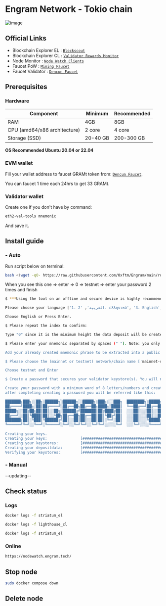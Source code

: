 # Engram Network - Tokio chain
![image](https://github.com/0xftm/Engram/assets/115777868/251c0848-3a49-4599-a156-915de297b2b5)
## Official Links
- Blockchain Explorer EL : [`Blockscout`](https://nodewatch.engram.tech/)
- Blockchain Explorer CL : [`Validator Rewards Monitor`](https://beaconscan-v2.engram.tech/)
- Node Monitor : [`Node Watch Clients`](https://nodewatch.engram.tech/)
- Faucet PoW : [`Mining Faucet`](https://faucet-pow.engram.tech/)
- Faucet Validator : [`Dencun Faucet`](https://faucet-v2.engram.tech/)
## Prerequisites
### Hardware
| Component | Minimum | Recommended |
|-----------|---------|-------------|
| RAM | 4GB | 8GB |
| CPU (amd64/x86 architecture) | 2 core | 	4 core |
| Storage (SSD) | 20-40 GB | 200-300 GB |
**OS Recommended Ubuntu 20.04 or 22.04**

### EVM wallet
Fill your wallet address to faucet GRAMt token from: [`Dencun Faucet`](https://faucet-v2.engram.tech/).

You can faucet 1 time each 24hrs to get 33 GRAMt.
### Validator wallet
Create one if you don't have by command:
```sh
eth2-val-tools mnemonic
```
And save it.
## Install guide
### - Auto
Run script below on terminal:
```sh
bash <(wget -qO- https://raw.githubusercontent.com/0xftm/Engram/main/run.sh)
```
When you see this one => enter => 0 => testnet => enter your password 2 times and finish
```sh
$ ***Using the tool on an offline and secure device is highly recommended to keep your mnemonic safe.***

Please choose your language ['1. العربية', '2. ελληνικά', '3. English', '4. Français', '5. Bahasa melayu', '6. Italiano', '7. 日本語', '8. 한국어', '9. Português do Brasil', '10. român', '11. Türkçe', '12. 简体中文']:  [English]:

Choose English or Press Enter.

$ Please repeat the index to confirm: 

Type "0" since it is the minimum height the data deposit will be created at.

$ Please enter your mnemonic separated by spaces (" "). Note: you only need to enter the first 4 letters of each word if you'd prefer.:

Add your already created mnemonic phrase to be extracted into a public key.

$ Please choose the (mainnet or testnet) network/chain name ['mainnet-soon', 'devnet-1', 'devnet-3', 'devnet-4', 'devnet-5', 'testnet']:  [mainnet-soon]:

Choose testnet and Enter

$ Create a password that secures your validator keystore(s). You will need to re-enter this to decrypt them when you setup your Ethereum validators.:

Create your password with a minimum word of 8 letters/numbers and create a file with the name "password.txt" and save it in the "custom_config_data" folder
after completing creating a password you will be referred like this: 

███████╗███╗░░██╗░██████╗░██████╗░░█████╗░███╗░░░███╗  ████████╗░█████╗░██╗░░██╗██╗░█████╗░
██╔════╝████╗░██║██╔════╝░██╔══██╗██╔══██╗████╗░████║  ╚══██╔══╝██╔══██╗██║░██╔╝██║██╔══██╗
█████╗░░██╔██╗██║██║░░██╗░██████╔╝███████║██╔████╔██║  ░░░██║░░░██║░░██║█████═╝░██║██║░░██║
██╔══╝░░██║╚████║██║░░╚██╗██╔══██╗██╔══██║██║╚██╔╝██║  ░░░██║░░░██║░░██║██╔═██╗░██║██║░░██║
███████╗██║░╚███║╚██████╔╝██║░░██║██║░░██║██║░╚═╝░██║  ░░░██║░░░╚█████╔╝██║░╚██╗██║╚█████╔╝
╚══════╝╚═╝░░╚══╝░╚═════╝░╚═╝░░╚═╝╚═╝░░╚═╝╚═╝░░░░░╚═╝  ░░░╚═╝░░░░╚════╝░╚═╝░░╚═╝╚═╝░╚════╝░      
                                                                  
Creating your keys.
Creating your keys:               [####################################]  32/32          
Creating your keystores:          [####################################]  32/32          
Creating your depositdata:        [####################################]  32/32          
Verifying your keystores:         [####################################]  32/32
```

### - Manual
--updating--

## Check status
### Logs
```sh
docker logs -f striatum_el 
```
```sh
docker logs -f lighthouse_cl
```
```sh
docker logs -f striatum_el 
```
### Online
```sh
https://nodewatch.engram.tech/
```

## Stop node
```sh
sudo docker compose down
```
## Delete node





